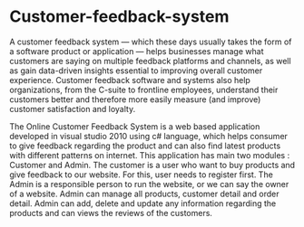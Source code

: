 # Customer-feedback-system
A customer feedback system — which these days usually takes the form of a software product or application — helps businesses manage what customers are saying on multiple feedback platforms and channels, as well as gain data-driven insights essential to improving overall customer experience.
Customer feedback software and systems also help organizations, from the C-suite to frontline employees, understand their customers better and therefore more easily measure (and improve) customer satisfaction and loyalty.

The Online Customer Feedback System is a web based application developed in visual studio 2010 using c# language, which helps consumer to give feedback regarding the product and can also find latest products with different patterns on internet. 
This application has main two modules :  Customer and Admin.
The customer is a user who want to buy products and give feedback to our website. For this, user needs to register first.
The Admin is a responsible person to run the website, or we can say the owner of a website. Admin can manage all products, customer detail and order detail. Admin can add, delete and update any information regarding the products and can views the reviews of the customers.


